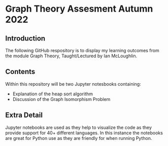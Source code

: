# Graph Theory Assesment Autumn 2022   
## Introduction

The following GitHub respository is to display my learning outcomes from the module Graph Theory, Taught/Lectured by Ian McLoughlin.

## Contents 
Within this repository will be two Jupyter notesbooks containing: 
* Explanation of the heap sort algorithm
* Discussion of the Graph Isomorphism Problem

## Extra Detail
Jupyter notebooks are used as they help to visualize the code as they provide support for 40+ different languages. In this instance the notebooks are great for Python use as they are friendly for when running Python.
